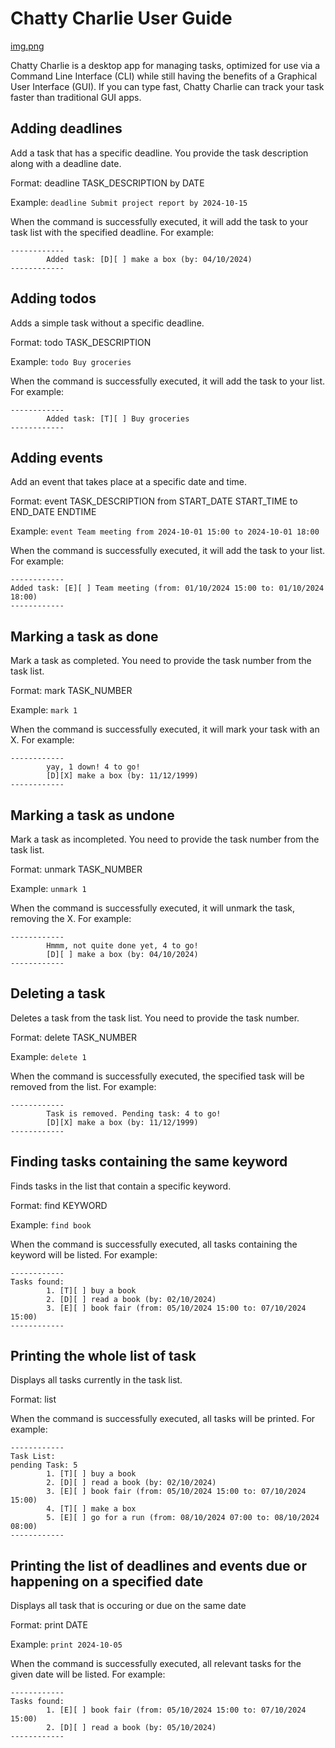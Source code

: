 # Chatty Charlie User Guide


[img.png](img.png)

Chatty Charlie is a desktop app for managing tasks, optimized for use via a Command Line Interface (CLI) while still having the benefits of a Graphical User Interface (GUI). 
If you can type fast, Chatty Charlie can track your task faster than traditional GUI apps.

## Adding deadlines
Add a task that has a specific deadline. You provide the task description along with a deadline date.

Format: deadline TASK_DESCRIPTION by DATE

Example: `deadline Submit project report by 2024-10-15`

When the command is successfully executed, it will add the task to your task list with the specified deadline. For example:

```
------------
        Added task: [D][ ] make a box (by: 04/10/2024)
------------
```

## Adding todos

Adds a simple task without a specific deadline.

Format: todo TASK_DESCRIPTION

Example: `todo Buy groceries`

When the command is successfully executed, it will add the task to your list. For example:
```
------------
        Added task: [T][ ] Buy groceries
------------
```

## Adding events
Add an event that takes place at a specific date and time.

Format: event TASK_DESCRIPTION from START_DATE START_TIME to END_DATE ENDTIME 

Example: `event Team meeting from 2024-10-01 15:00 to 2024-10-01 18:00`

When the command is successfully executed, it will add the task to your list. For example:
```
------------
Added task: [E][ ] Team meeting (from: 01/10/2024 15:00 to: 01/10/2024 18:00)
------------
```

## Marking a task as done 
Mark a task as completed. You need to provide the task number from the task list.

Format: mark TASK_NUMBER

Example: `mark 1`

When the command is successfully executed, it will mark your task with an X. For example:
```
------------
        yay, 1 down! 4 to go!
        [D][X] make a box (by: 11/12/1999)
------------
```

## Marking a task as undone
Mark a task as incompleted. You need to provide the task number from the task list.

Format: unmark TASK_NUMBER

Example: `unmark 1`

When the command is successfully executed, it will unmark the task, removing the X. For example:
```
------------
        Hmmm, not quite done yet, 4 to go!
        [D][ ] make a box (by: 04/10/2024)
------------
```

## Deleting a task 
Deletes a task from the task list. You need to provide the task number.

Format: delete TASK_NUMBER

Example: `delete 1`

When the command is successfully executed, the specified task will be removed from the list. For example:
```
------------
        Task is removed. Pending task: 4 to go!
        [D][X] make a box (by: 11/12/1999)
------------
```

## Finding tasks containing the same keyword
Finds tasks in the list that contain a specific keyword.

Format: find KEYWORD

Example:   `find book`

When the command is successfully executed, all tasks containing the keyword will be listed. For example:
```
------------
Tasks found:
        1. [T][ ] buy a book
        2. [D][ ] read a book (by: 02/10/2024)
        3. [E][ ] book fair (from: 05/10/2024 15:00 to: 07/10/2024 15:00)
------------
```

## Printing the whole list of task
Displays all tasks currently in the task list.

Format: list

When the command is successfully executed, all tasks will be printed. For example:
```
------------
Task List:
pending Task: 5
        1. [T][ ] buy a book
        2. [D][ ] read a book (by: 02/10/2024)
        3. [E][ ] book fair (from: 05/10/2024 15:00 to: 07/10/2024 15:00)
        4. [T][ ] make a box
        5. [E][ ] go for a run (from: 08/10/2024 07:00 to: 08/10/2024 08:00)
------------
```

## Printing the list of deadlines and events due or happening on a specified date
Displays all task that is occuring or due on the same date

Format: print DATE

Example: `print 2024-10-05`

When the command is successfully executed, all relevant tasks for the given date will be listed. For example:
```
------------
Tasks found:
        1. [E][ ] book fair (from: 05/10/2024 15:00 to: 07/10/2024 15:00)
        2. [D][ ] read a book (by: 05/10/2024)
------------
```